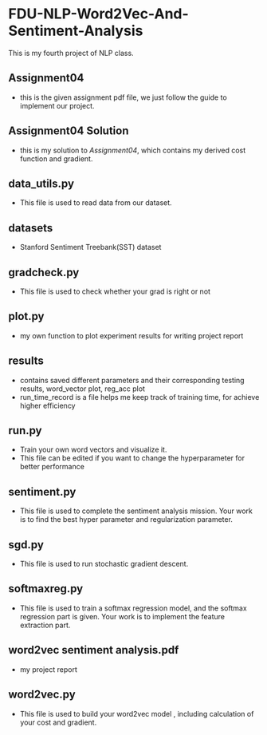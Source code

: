 # FDU-NLP-Word2Vec-And-Sentiment-Analysis
This is my fourth project of NLP class.

## Assignment04

- this is the given assignment pdf file, we just follow the guide to implement our project.

## Assignment04 Solution

- this is my solution to *Assignment04*, which contains my derived cost function and gradient.

## data_utils.py

- This file is used to read data from our dataset. 

## datasets

- Stanford Sentiment Treebank(SST) dataset 

## gradcheck.py

- This file is used to check whether your grad is right or not 

## plot.py

- my own function to plot experiment results for writing project report

## results

- contains saved different parameters and  their corresponding testing results, word_vector plot, reg_acc plot
- run_time_record is a file helps me keep track of training time, for achieve higher efficiency 

## run.py

- Train your own word vectors and visualize it. 
- This file can be edited if you want to change the hyperparameter for better performance

## sentiment.py

- This file is used to complete the sentiment analysis mission. Your work is to find the best hyper parameter and regularization parameter.

## sgd.py

- This file is used to run stochastic gradient descent. 

## softmaxreg.py

- This file is used to train a softmax regression model, and the softmax regression part is given. Your work is to implement the feature extraction part. 

## word2vec sentiment analysis.pdf

- my project report

## word2vec.py

- This file is used to build your word2vec model , including calculation of your cost and gradient. 

